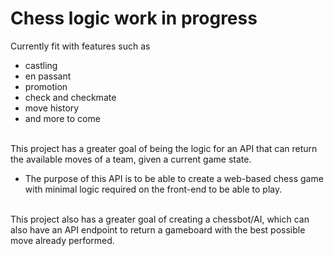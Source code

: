 # Chess logic work in progress
  Currently fit with features such as 
  - castling
  - en passant
  - promotion
  - check and checkmate
  - move history
  - and more to come
    
<br>
This project has a greater goal of being the logic for an API that can return the available moves of a team, given a current game state.

- The purpose of this API is to be able to create a web-based chess game with minimal logic required on the front-end to be able to play.

<br>
This project also has a greater goal of creating a chessbot/AI, which can also have an API endpoint to return a gameboard with the best possible move already performed.
